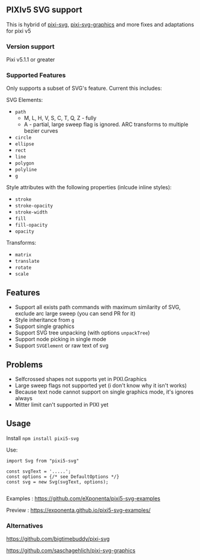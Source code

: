 ## PIXIv5 SVG support

This is hybrid of [pixi-svg](https://github.com/bigtimebuddy/pixi-svg), [pixi-svg-graphics](https://github.com/saschagehlich/pixi-svg-graphics) and more fixes and adaptations for pixi v5
### Version support
    
Pixi v5.1.1 or greater

### Supported Features

Only supports a subset of SVG's feature. Current this includes:

SVG Elements:
* `path`
    * M, L, H, V, S, C, T, Q, Z - fully
    * A - partial, large sweep flag is ignored. ARC transforms to multiple bezier curves
* `circle`
* `ellipse`
* `rect`
* `line`
* `polygon`
* `polyline`
* `g`

Style attributes with the following properties (inlcude inline styles):
* `stroke`
* `stroke-opacity`
* `stroke-width`
* `fill`
* `fill-opacity`
* `opacity`

Transforms:
* `matrix`
* `translate`
* `rotate`
* `scale`

## Features
* Support all exists path commands with maximum similarity of SVG, exclude arc large sweep (you can send PR for it)
* Style inheritance from `g`
* Support single graphics
* Support SVG tree unpacking (with options `unpackTree`)
* Support node picking in single mode
* Support `SVGElement` or raw text of svg

## Problems
* Selfcrossed shapes not supports yet in PIXI.Graphics
* Large sweep flags not supported yet (i don't know why it isn't works)
* Because text node cannot support on single graphics mode, it's ignores always
* Mitter limit can't supported in PIXI yet

## Usage

Install `npm install pixi5-svg`

Use:
```
import Svg from "pixi5-svg"

const svgText = '.....';
const options = {/* see DefaultOptions */}
const svg = new Svg(svgText, options);


```

Examples : https://github.com/eXponenta/pixi5-svg-examples

Preview : https://exponenta.github.io/pixi5-svg-examples/


### Alternatives

https://github.com/bigtimebuddy/pixi-svg

https://github.com/saschagehlich/pixi-svg-graphics